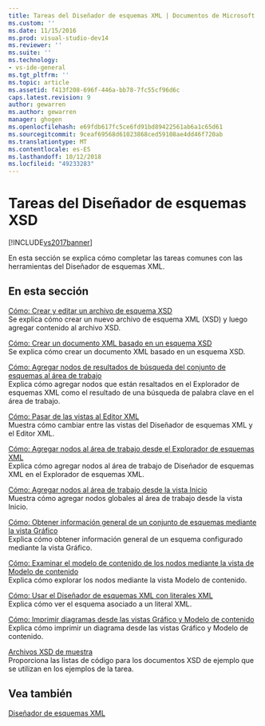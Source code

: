 ```yaml
---
title: Tareas del Diseñador de esquemas XML | Documentos de Microsoft
ms.custom: ''
ms.date: 11/15/2016
ms.prod: visual-studio-dev14
ms.reviewer: ''
ms.suite: ''
ms.technology:
- vs-ide-general
ms.tgt_pltfrm: ''
ms.topic: article
ms.assetid: f413f208-696f-446a-bb78-7fc55cf96d6c
caps.latest.revision: 9
author: gewarren
ms.author: gewarren
manager: ghogen
ms.openlocfilehash: e69fdb617fc5ce6fd91bd89422561ab6a1c65d61
ms.sourcegitcommit: 9ceaf69568d61023868ced59108ae4dd46f720ab
ms.translationtype: MT
ms.contentlocale: es-ES
ms.lasthandoff: 10/12/2018
ms.locfileid: "49233283"
---
```

# <a name="xml-schema-designer-tasks"></a>Tareas del Diseñador de esquemas XSD
[!INCLUDE[vs2017banner](../includes/vs2017banner.md)]

  
En esta sección se explica cómo completar las tareas comunes con las herramientas del Diseñador de esquemas XML.  
  
## <a name="in-this-section"></a>En esta sección  
 [Cómo: Crear y editar un archivo de esquema XSD](../xml-tools/how-to-create-and-edit-an-xsd-schema-file.md)  
 Se explica cómo crear un nuevo archivo de esquema XML (XSD) y luego agregar contenido al archivo XSD.  
  
 [Cómo: Crear un documento XML basado en un esquema XSD](../xml-tools/how-to-create-an-xml-document-based-on-an-xsd-schema.md)  
 Se explica cómo crear un documento XML basado en un esquema XSD.  
  
 [Cómo: Agregar nodos de resultados de búsqueda del conjunto de esquemas al área de trabajo](../xml-tools/how-to-add-schema-set-search-result-nodes-to-the-workspace.md)  
 Explica cómo agregar nodos que están resaltados en el Explorador de esquemas XML como el resultado de una búsqueda de palabra clave en el área de trabajo.  
  
 [Cómo: Pasar de las vistas al Editor XML](../xml-tools/how-to-switch-between-views-and-the-xml-editor.md)  
 Muestra cómo cambiar entre las vistas del Diseñador de esquemas XML y el Editor XML.  
  
 [Cómo: Agregar nodos al área de trabajo desde el Explorador de esquemas XML](../xml-tools/how-to-add-nodes-to-the-workspace-from-the-xml-schema-explorer.md)  
 Explica cómo agregar nodos al área de trabajo de Diseñador de esquemas XML en el Explorador de esquemas XML.  
  
 [Cómo: Agregar nodos al área de trabajo desde la vista Inicio](../xml-tools/how-to-add-nodes-to-the-workspace-from-the-start-view.md)  
 Muestra cómo agregar nodos globales al área de trabajo desde la vista Inicio.  
  
 [Cómo: Obtener información general de un conjunto de esquemas mediante la vista Gráfico](../xml-tools/how-to-get-an-overview-of-a-schema-set-using-the-graph-view.md)  
 Explica cómo obtener información general de un esquema configurado mediante la vista Gráfico.  
  
 [Cómo: Examinar el modelo de contenido de los nodos mediante la vista de Modelo de contenido](../xml-tools/how-to-examine-the-content-model-of-nodes-using-the-content-model-view.md)  
 Explica cómo explorar los nodos mediante la vista Modelo de contenido.  
  
 [Cómo: Usar el Diseñador de esquemas XML con literales XML](../xml-tools/how-to-use-the-xml-schema-designer-with-xml-literals.md)  
 Explica cómo ver el esquema asociado a un literal XML.  
  
 [Cómo: Imprimir diagramas desde las vistas Gráfico y Modelo de contenido](../xml-tools/how-to-print-diagrams-from-the-graph-view-and-the-content-model-view.md)  
 Explica cómo imprimir un diagrama desde las vistas Gráfico y Modelo de contenido.  
  
 [Archivos XSD de muestra](../xml-tools/sample-xsd-files.md)  
 Proporciona las listas de código para los documentos XSD de ejemplo que se utilizan en los ejemplos de la tarea.  
  
## <a name="see-also"></a>Vea también  
 [Diseñador de esquemas XML](../xml-tools/xml-schema-designer.md)



